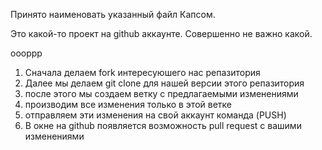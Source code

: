 Принято наименовать указанный файл Капсом.

Это какой-то проект на github аккаунте. Совершенно не важно какой.

оооррр


1. Сначала делаем fork интересуюшего нас репазитория
2. Далее мы делаем git clone для нашей версии этого репазитория 
3. после этого мы создаем ветку с предлагаемыми изменениями
4. производим все изменения только в этой ветке
5. отправляем эти изменения на свой аккаунт команда (PUSH)
6. В окне на github появляется возможность pull request с вашими изменениями
   